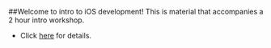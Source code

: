##Welcome to intro to iOS development!
This is material that accompanies a 2 hour intro workshop.
- Click [here](https://github.com/aln787/intro-to-ios-development/wiki) for details.
